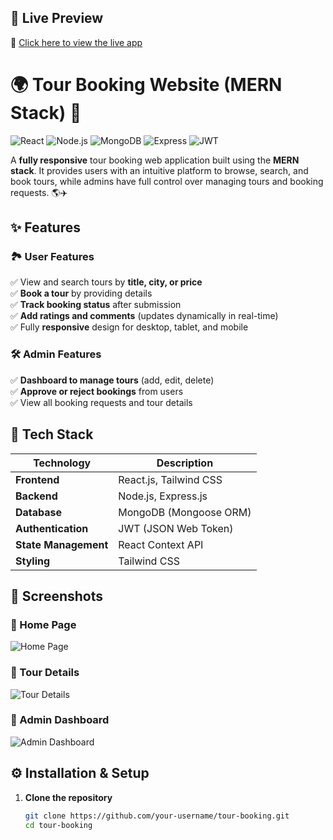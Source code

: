 ## 🚀 Live Preview
🔗 [Click here to view the live app](https://tour-booking-frontend.onrender.com)


# 🌍 Tour Booking Website (MERN Stack) 🚀

![React](https://img.shields.io/badge/Frontend-React-blue?logo=react)
![Node.js](https://img.shields.io/badge/Backend-Node.js-green?logo=node.js)
![MongoDB](https://img.shields.io/badge/Database-MongoDB-brightgreen?logo=mongodb)
![Express](https://img.shields.io/badge/Framework-Express-black?logo=express)
![JWT](https://img.shields.io/badge/Auth-JWT-orange?logo=jsonwebtokens)

A **fully responsive** tour booking web application built using the **MERN stack**. It provides users with an intuitive platform to browse, search, and book tours, while admins have full control over managing tours and booking requests. 🌎✈️  

## ✨ Features

### 🏞 **User Features**  
✅ View and search tours by **title, city, or price**  
✅ **Book a tour** by providing details  
✅ **Track booking status** after submission  
✅ **Add ratings and comments** (updates dynamically in real-time)  
✅ Fully **responsive** design for desktop, tablet, and mobile  

### 🛠️ **Admin Features**  
✅ **Dashboard to manage tours** (add, edit, delete)  
✅ **Approve or reject bookings** from users  
✅ View all booking requests and tour details  

## 🚀 Tech Stack

| Technology | Description |
|------------|------------|
| **Frontend** | React.js, Tailwind CSS |
| **Backend** | Node.js, Express.js |
| **Database** | MongoDB (Mongoose ORM) |
| **Authentication** | JWT (JSON Web Token) |
| **State Management** | React Context API |
| **Styling** | Tailwind CSS |

## 📸 Screenshots  

### 🔹 Home Page  
![Home Page](./screenshots/homepage.png)  

### 🔹 Tour Details  
![Tour Details](./screenshots/tour-details.png)  

### 🔹 Admin Dashboard  
![Admin Dashboard](./screenshots/admin-dashboard.png)  

## ⚙️ Installation & Setup

1. **Clone the repository**  
   ```sh
   git clone https://github.com/your-username/tour-booking.git
   cd tour-booking

